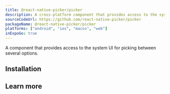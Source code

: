 ```yaml
---
title: @react-native-picker/picker
description: A cross-platform component that provides access to the system UI for picking between several options.
sourceCodeUrl: https://github.com/react-native-picker/picker
packageName: @react-native-picker/picker
platforms: ["android", "ios", "macos", "web"]
inExpoGo: true
---
```


A component that provides access to the system UI for picking between several options.

## Installation

## Learn more